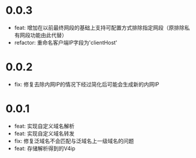 # 0.0.3

- feat: 增加在以前最终网段的基础上支持可配置方式排除指定网段（原排除私有网段功能由此代替）
- refactor: 重命名客户端IP字段为'clientHost'

# 0.0.2

- fix: 修复去除内网IP的情况下经过简化后可能会生成新的内网IP

# 0.0.1

- feat: 实现自定义域名解析
- feat: 实现自定义域名转发
- fix: 修复泛域名不会匹配与泛域名上一级域名的问题
- feat: 存储解析得到的V4ip
